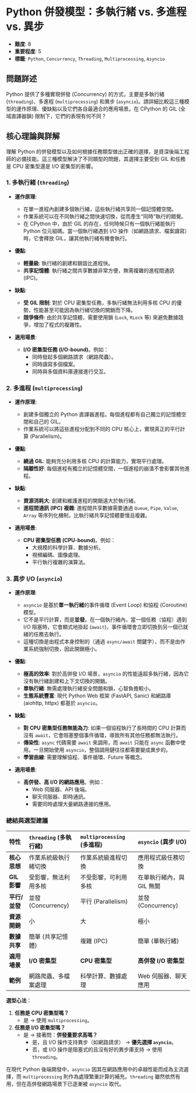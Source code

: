 # Python 併發模型：多執行緒 vs. 多進程 vs. 異步

- **難度**: 8
- **重要程度**: 5
- **標籤**: `Python`, `Concurrency`, `Threading`, `Multiprocessing`, `Asyncio`

## 問題詳述

Python 提供了多種實現併發 (Concurrency) 的方式，主要是多執行緒 (`threading`)、多進程 (`multiprocessing`) 和異步 (`asyncio`)。請詳細比較這三種模型的運作原理、優缺點以及它們各自最適合的應用場景。在 CPython 的 GIL (全域直譯器鎖) 限制下，它們的表現有何不同？

## 核心理論與詳解

理解 Python 的併發模型以及如何根據任務類型做出正確的選擇，是資深後端工程師的必備技能。這三種模型解決了不同類型的問題，其選擇主要受到 GIL 和任務是 CPU 密集型還是 I/O 密集型的影響。

### 1. 多執行緒 (`threading`)

- **運作原理**:
  - 在單一進程內創建多個執行緒，這些執行緒共享同一個記憶體空間。
  - 作業系統可以在不同執行緒之間快速切換，從而產生“同時”執行的錯覺。
  - 在 CPython 中，由於 GIL 的存在，任何時候只有一個執行緒能執行 Python 位元組碼。當一個執行緒遇到 I/O 操作（如網路請求、檔案讀寫）時，它會釋放 GIL，讓其他執行緒有機會執行。

- **優點**:
  - **輕量級**: 執行緒的創建和銷毀比進程快。
  - **共享記憶體**: 執行緒之間共享數據非常方便，無需複雜的進程間通訊 (IPC)。

- **缺點**:
  - **受 GIL 限制**: 對於 CPU 密集型任務，多執行緒無法利用多核 CPU 的優勢，性能甚至可能因為執行緒切換的開銷而下降。
  - **競爭條件**: 由於共享記憶體，需要使用鎖 (`Lock`, `RLock` 等) 來避免數據競爭，增加了程式的複雜性。

- **適用場景**:
  - **I/O 密集型任務 (I/O-bound)**。例如：
    - 同時發起多個網路請求（網路爬蟲）。
    - 同時讀寫多個檔案。
    - 同時與多個資料庫連接進行交互。

### 2. 多進程 (`multiprocessing`)

- **運作原理**:
  - 創建多個獨立的 Python 直譯器進程。每個進程都有自己獨立的記憶體空間和自己的 GIL。
  - 作業系統可以將這些進程分配到不同的 CPU 核心上，實現真正的平行計算 (Parallelism)。

- **優點**:
  - **繞過 GIL**: 能夠充分利用多核 CPU 的計算能力，實現平行處理。
  - **隔離性好**: 每個進程有獨立的記憶體空間，一個進程的崩潰不會影響其他進程。

- **缺點**:
  - **資源消耗大**: 創建和維護進程的開銷遠大於執行緒。
  - **進程間通訊 (IPC) 複雜**: 進程間共享數據需要通過 `Queue`, `Pipe`, `Value`, `Array` 等序列化機制，比執行緒共享記憶體要慢且複雜。

- **適用場景**:
  - **CPU 密集型任務 (CPU-bound)**。例如：
    - 大規模的科學計算、數據分析。
    - 視頻編碼、圖像處理。
    - 平行執行複雜的演算法。

### 3. 異步 I/O (`asyncio`)

- **運作原理**:
  - `asyncio` 是基於**單一執行緒**的事件循環 (Event Loop) 和協程 (Coroutine) 模型。
  - 它不是平行計算，而是**並發**。在一個執行緒內，當一個任務（協程）遇到 I/O 阻塞時，它會顯式地掛起 (`await`)，事件循環會立即切換到另一個已就緒的任務去執行。
  - 這種切換是由程式本身控制的（通過 `async/await` 關鍵字），而不是由作業系統強制切換，因此開銷極小。

- **優點**:
  - **極高的效率**: 對於高併發 I/O 場景，`asyncio` 的性能遠超多執行緒，因為它沒有執行緒創建和上下文切換的開銷。
  - **單執行緒**: 無需處理執行緒安全問題和鎖，心智負擔較小。
  - **生態系統豐富**: 現代 Python Web 框架 (FastAPI, Sanic) 和網路庫 (aiohttp, httpx) 都基於 `asyncio`。

- **缺點**:
  - **對 CPU 密集型任務無能為力**: 如果一個協程執行了長時間的 CPU 計算而沒有 `await`，它會阻塞整個事件循環，導致所有其他任務都無法執行。
  - **傳染性**: `async` 代碼需要 `await` 來調用，而 `await` 只能在 `async` 函數中使用。一旦開始使用 `asyncio`，整個調用鏈往往都需要變成異步的。
  - **學習曲線**: 需要理解協程、事件循環、Future 等概念。

- **適用場景**:
  - **高併發、高 I/O 的網路應用**。例如：
    - Web 伺服器、API 後端。
    - 聊天伺服器、即時通訊。
    - 需要同時處理大量網路連接的應用。

### 總結與選型建議

| 特性 | `threading` (多執行緒) | `multiprocessing` (多進程) | `asyncio` (異步 I/O) |
| :--- | :--- | :--- | :--- |
| **核心思想** | 作業系統級執行緒切換 | 作業系統級進程切換 | 應用程式級任務切換 |
| **GIL 影響** | 受影響，無法利用多核 | 不受影響，可利用多核 | 在單執行緒內，與 GIL 無關 |
| **平行/並發** | 並發 (Concurrency) | 平行 (Parallelism) | 並發 (Concurrency) |
| **資源開銷** | 小 | 大 | 極小 |
| **數據共享** | 簡單 (共享記憶體) | 複雜 (IPC) | 簡單 (單執行緒) |
| **適用場景** | **I/O 密集型** | **CPU 密集型** | **高併發 I/O 密集型** |
| **範例** | 網路爬蟲、多檔案處理 | 科學計算、數據處理 | Web 伺服器、聊天應用 |

**選型心法**：

1. **任務是 CPU 密集型嗎？**
    - 是 -> 使用 `multiprocessing`。
2. **任務是 I/O 密集型嗎？**
    - 是 -> 接著問：**併發量要求高嗎？**
        - 是，且 I/O 操作支持異步（如網路請求） -> **優先選擇 `asyncio`**。
        - 否，或 I/O 操作是阻塞式的且沒有好的異步庫支持 -> 使用 `threading`。

在現代 Python 後端開發中，`asyncio` 因其在網路應用中的卓越性能而成為主流選擇，而 `multiprocessing` 則作為處理繁重計算的補充。`threading` 雖然依然有用，但在高併發網路場景下已逐漸被 `asyncio` 取代。
